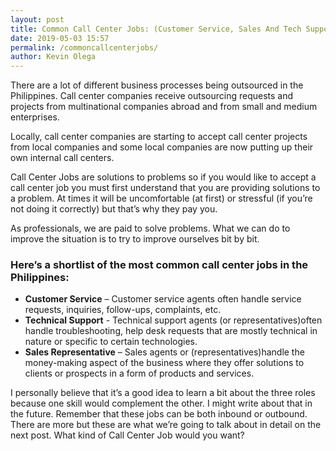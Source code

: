```yaml
--- 
layout: post 
title: Common Call Center Jobs: (Customer Service, Sales And Tech Support)
date: 2019-05-03 15:57
permalink: /commoncallcenterjobs/ 
author: Kevin Olega 
--- 
```


There are a lot of different business processes being outsourced in the Philippines. Call center companies receive outsourcing requests and projects from multinational companies abroad and from small and medium enterprises.

Locally, call center companies are starting to accept call center projects from local companies and some local companies are now putting up their own internal call centers.

Call Center Jobs are solutions to problems so if you would like to accept a call center job you must first understand that you are providing solutions to a problem. At times it will be uncomfortable (at first) or stressful (if you’re not doing it correctly) but that’s why they pay you.

As professionals, we are paid to solve problems. What we can do to improve the situation is to try to improve ourselves bit by bit.

### Here’s a shortlist of the most common call center jobs in the Philippines:

-   **Customer Service** – Customer service agents often handle service requests, inquiries, follow-ups, complaints, etc.
-   **Technical Support** - Technical support agents (or representatives)often handle troubleshooting, help desk requests that are mostly technical in nature or specific to certain technologies.
-   **Sales Representative** – Sales agents or (representatives)handle the money-making aspect of the business where they offer solutions to clients or prospects in a form of products and services.

I personally believe that it’s a good idea to learn a bit about the three roles because one skill would complement the other. I might write about that in the future. Remember that these jobs can be both inbound or outbound. There are more but these are what we’re going to talk about in detail on the next post. What kind of Call Center Job would you want?

